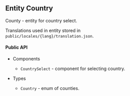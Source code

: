 ## Entity Country

County - entity for country select.

Translations used in entity stored in `public/locales/{lang}/translation.json`.

#### Public API

- Components
  - `CountrySelect` - component for selecting country.

- Types
  - `Country` - enum of counties.
